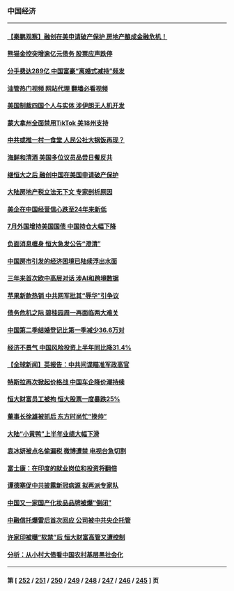 ### 中国经济
---
#### [【秦鹏观察】融创在美申请破产保护 房地产酿成金融危机！](../../pages/ncid283/n14077210.md?09201645) 
#### [熊猫金控突增逾亿元债务 股票应声跌停](../../pages/ncid283/n14077318.md?09201645) 
#### [分手费达289亿 中国富豪“离婚式减持”频发](../../pages/ncid283/n14077049.md?09201645) 
#### [油管热门视频 网站代理 翻墙必看视频](http://138.2.39.72:81/youtube.html?epic-marker?09201645)
#### [美国制裁四国个人与实体 涉伊朗无人机开发](../../pages/ncid283/n14077046.md?09201645) 
#### [蒙大拿州全面禁用TikTok 美18州支持](../../pages/ncid283/n14076876.md?09201645) 
#### [中共或推一村一食堂 人民公社大锅饭再现？](../../pages/ncid283/n14076760.md?09201645) 
#### [海鲜和清酒 美国多位议员品尝日餐反共](../../pages/ncid283/n14076981.md?09201645) 
#### [继恒大之后 融创中国在美国申请破产保护](../../pages/ncid283/n14076747.md?09201645) 
#### [大陆房地产税立法无下文 专家剖析原因](../../pages/ncid283/n14076599.md?09201645) 
#### [美企在中国经营信心跌至24年来新低](../../pages/ncid283/n14076684.md?09201645) 
#### [7月外国增持美国国债 中国持仓大幅下降](../../pages/ncid283/n14076524.md?09201645) 
#### [负面消息缠身 恒大急发公告“澄清”](../../pages/ncid283/n14076499.md?09201645) 
#### [中国房市引发的经济困境已陆续浮出水面](../../pages/ncid283/n14076493.md?09201645) 
#### [三年来首次欧中高层对话 涉AI和跨境数据](../../pages/ncid283/n14076480.md?09201645) 
#### [苹果新款热销 中共网军批其“辱华”引争议](../../pages/ncid283/n14075688.md?09201645) 
#### [债务危机之际 碧桂园周一再面临两大难关](../../pages/ncid283/n14076391.md?09201645) 
#### [中国第二季结婚登记比第一季减少36.6万对](../../pages/ncid283/n14076083.md?09201645) 
#### [经济不景气 中国风险投资上半年同比降31.4%](../../pages/ncid283/n14076087.md?09201645) 
#### [【全球新闻】英报告：中共间谍瞄准军政高官](../../pages/ncid283/n14076085.md?09201645) 
#### [特斯拉再次掀起价格战 中国车企降价潮持续](../../pages/ncid283/n14075743.md?09201645) 
#### [恒大财富员工被拘 恒大股票一度暴跌25%](../../pages/ncid283/n14075989.md?09201645) 
#### [董事长徐雄被抓后 东方时尚忙“换帅”](../../pages/ncid283/n14075910.md?09201645) 
#### [大陆“小黄鸭”上半年业绩大幅下滑](../../pages/ncid283/n14075773.md?09201645) 
#### [袁冰妍被点名偷漏税 微博遭禁 电视台急切割](../../pages/ncid283/n14075660.md?09201645) 
#### [富士康：在印度的就业岗位和投资将翻倍](../../pages/ncid283/n14075682.md?09201645) 
#### [谭德塞促中共披露新冠病源 拟再派专家队](../../pages/ncid283/n14075549.md?09201645) 
#### [中国又一家国产化妆品品牌被爆“倒闭”](../../pages/ncid283/n14075246.md?09201645) 
#### [中融信托爆雷后首次回应 公司被中共央企托管](../../pages/ncid283/n14075236.md?09201645) 
#### [许家印被曝“软禁”后 恒大财富高管又遭控制](../../pages/ncid283/n14075227.md?09201645) 
#### [分析：从小村大债看中国农村基层黑社会化](../../pages/ncid283/n14074789.md?09201645) 

---
#### 第 [ [252](./252.md?09201645) / [251](./251.md?09201645) / [250](./250.md?09201645) / [249](./249.md?09201645) / [248](./248.md?09201645) / [247](./247.md?09201645) / [246](./246.md?09201645) / [245](./245.md?09201645) ] 页
